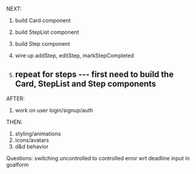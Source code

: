 NEXT:

1. build Card component
2. build StepList component
3. build Step component
4. wire up addStep, editStep, markStepCompleted

4. repeat for steps
	--- first need to build the Card, StepList and Step components
	--- 

AFTER:

1. work on user login/signup/auth

THEN:

1. styling/animations
2. icons/avatars
3. d&d behavior



Questions:
switching uncontrolled to controlled error wrt deadline input in goalform